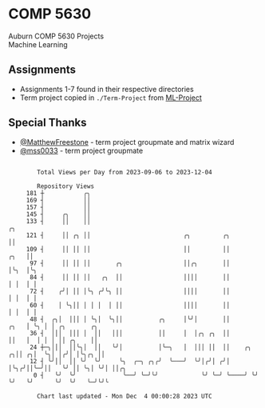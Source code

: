 # COMP 5630
Auburn COMP 5630 Projects  
Machine Learning

## Assignments
- Assignments 1-7 found in their respective directories
- Term project copied in `./Term-Project` from [ML-Project](https://github.com/wumphlett/ML-Project)

## Special Thanks
- [@MatthewFreestone](https://github.com/MatthewFreestone) - term project groupmate and matrix wizard
- [@mss0033](https://github.com/mss0033) - term project groupmate

```

        Total Views per Day from 2023-09-06 to 2023-12-04

        Repository Views
     181 ┼           ╭╮
     169 ┤           ││
     157 ┤           ││
     145 ┤     ╭╮    ││
     133 ┤     ││    ││                                                           ╭╮
     121 ┤     ││ ╭╮ ││                          ╭╮         ╭╮                    ││
     109 ┤     ││ ││ ││                          ││         ││               ╭╮   ││
      97 ┤     ││ ││ ││       ╭╮                 ││╭╮       ││               │╰╮  │╰╮
      84 ┤     ││ ││ ││   ╭╮  ││                 ││││       ││               │ │  │ │
      72 ┤    ╭╯│ ││ │╰╮ ╭╯╰╮ ││                 ││││       ││               │ │  │ │
      60 ┤    │ ╰╮││ │ │ │  │ ││                 ││││       ││               │ │  │ │
      48 ┤  ╭╮│  │││ │ ╰╮│  ╰╮││          ╭╮     │╰╯│       ││          ╭╮   │ ╰╮ │ │ ╭╮       ╭╮
      36 ┤  │││  │││ │  ││   │││          ││     │  │╭╮ ╭╮  ││          ││   │  │ │ │ ││ ╭╮    ││
      24 ┼─╮│││  ││╰╮│  ││   ╰╯│          │╰─╮   │  │││ ││  ││    ╭╮  ╭╮││ ╭╮│  ╰╮│ │╭╯│ │╰╮╭╮ ││
      12 ┤ ╰╯││  ││ ╰╯  ╰╯     ╰╮  ╭─╮ ╭╮╭╯  ╰───╯  ╰╯│╭╯│ ╭╯│    │╰╮╭╯││╰─╯││   ╰╯ ││ ╰╮│ ╰╯│ ││╭╮
       0 ┤   ╰╯  ╰╯             ╰──╯ ╰─╯╰╯            ╰╯ ╰─╯ ╰────╯ ╰╯ ╰╯   ╰╯      ╰╯  ╰╯   ╰─╯╰╯╰

        Chart last updated - Mon Dec  4 00:00:28 2023 UTC
        
```
